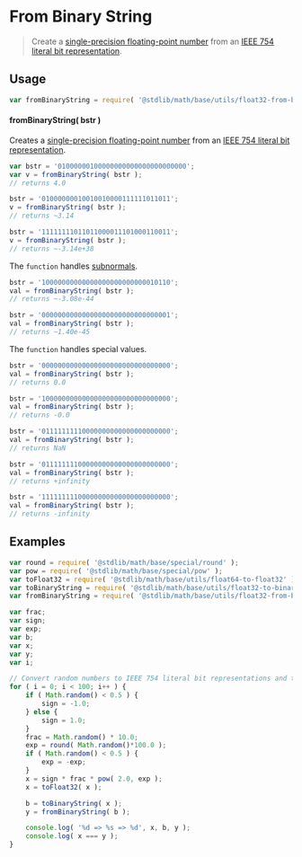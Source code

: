 From Binary String
===
> Create a [single-precision floating-point number][ieee754] from an [IEEE 754 literal bit representation][binary-string].

<!-- <usage> -->
## Usage

``` javascript
var fromBinaryString = require( '@stdlib/math/base/utils/float32-from-binary-string' );
```

#### fromBinaryString( bstr )

Creates a [single-precision floating-point number][ieee754] from an [IEEE 754 literal bit representation][binary-string].

``` javascript
var bstr = '01000000100000000000000000000000';
var v = fromBinaryString( bstr );
// returns 4.0

bstr = '01000000010010010000111111011011';
v = fromBinaryString( bstr );
// returns ~3.14

bstr = '11111111011011000011101000110011';
v = fromBinaryString( bstr );
// returns ~-3.14e+38
```

The `function` handles [subnormals][subnormals].

``` javascript
bstr = '10000000000000000000000000010110';
val = fromBinaryString( bstr );
// returns ~-3.08e-44

bstr = '00000000000000000000000000000001';
val = fromBinaryString( bstr );
// returns ~1.40e-45
```

The `function` handles special values.

``` javascript
bstr = '00000000000000000000000000000000';
val = fromBinaryString( bstr );
// returns 0.0

bstr = '10000000000000000000000000000000';
val = fromBinaryString( bstr );
// returns -0.0

bstr = '01111111110000000000000000000000';
val = fromBinaryString( bstr );
// returns NaN

bstr = '01111111100000000000000000000000';
val = fromBinaryString( bstr );
// returns +infinity

bstr = '11111111100000000000000000000000';
val = fromBinaryString( bstr );
// returns -infinity
```
<!-- </usage> -->

<!-- <examples> -->
## Examples

``` javascript
var round = require( '@stdlib/math/base/special/round' );
var pow = require( '@stdlib/math/base/special/pow' );
var toFloat32 = require( '@stdlib/math/base/utils/float64-to-float32' );
var toBinaryString = require( '@stdlib/math/base/utils/float32-to-binary-string' );
var fromBinaryString = require( '@stdlib/math/base/utils/float32-from-binary-string' );

var frac;
var sign;
var exp;
var b;
var x;
var y;
var i;

// Convert random numbers to IEEE 754 literal bit representations and then convert them back...
for ( i = 0; i < 100; i++ ) {
	if ( Math.random() < 0.5 ) {
		sign = -1.0;
	} else {
		sign = 1.0;
	}
	frac = Math.random() * 10.0;
	exp = round( Math.random()*100.0 );
	if ( Math.random() < 0.5 ) {
		exp = -exp;
	}
	x = sign * frac * pow( 2.0, exp );
	x = toFloat32( x );

	b = toBinaryString( x );
	y = fromBinaryString( b );

	console.log( '%d => %s => %d', x, b, y );
	console.log( x === y );
}
```
<!-- </examples> -->

<!-- <links> -->
[ieee754]: https://en.wikipedia.org/wiki/IEEE_754-1985
[subnormals]: https://en.wikipedia.org/wiki/Denormal_number
<!-- FIXME -->
[binary-string]: https://github.com/math-io/float32-bits
<!-- </links> -->
